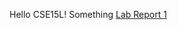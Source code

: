 Hello CSE15L! 
Something 
[Lab Report 1](https://<your-username>.github.io/<your-lab-reports-repo>/lab-report-1-week-2.html)
